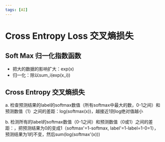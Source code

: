 ```yaml
---
tags: [AI]
---
```

# Cross Entropy Loss 交叉熵损失
## Soft Max 归一化指数函数
- 把大的数据的影响扩大：exp(x)
- 归一化：除以sum_i(exp(x_i))
## Cross Entropy 交叉熵损失
a. 检查预测结果的label的softmax数值（所有softmax中最大的数，0-1之间）和预测数值（1）之间的差距：log(softmax(x))，越接近1则log绝对值越小

b. 检测所有的label的softmax数值（0-1之间）和预测数值（0或1）之间的差距：，把预测结果为0的变成1（softmax'=1-softmax, label'=1-label=1-0=1），预测结果为1的不变，然后sum(log(softmax'(x)))
